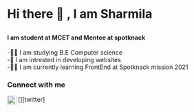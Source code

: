 ### <h1>Hi there 👋 , I am Sharmila</h1>

## <h4>I am student at MCET and Mentee at spotknack</h4>
-👩‍🎓 I am studying B.E Computer science <br>
-👀 I am intrested in developing websites <br>
-👩‍💻 I am currently learning FrontEnd at Spotknack mission 2021

### Connect with me 

[<img align="left" alt="twitter" width="22px" src="https://raw.githubusercontent.com/rahuldkjain/github-profile-readme-generator/master/src/images/icons/Social/twitter.svg" />][twitter]
